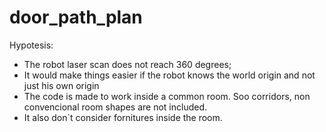 # door_path_plan

Hypotesis:
 - The robot laser scan does not reach 360 degrees;
 - It would make things easier if the robot knows the world origin and not just his own origin
 - The code is made to work inside a common room. Soo corridors, non convencional room shapes are not included.
 - It also don`t consider fornitures inside the room.
